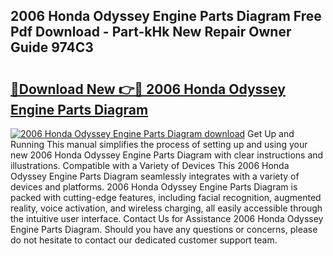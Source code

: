 ## 2006 Honda Odyssey Engine Parts Diagram Free Pdf Download - Part-kHk New Repair Owner Guide 974C3

# <h2><a href="http://dfqn39.blite.top/?on=2006+Honda+Odyssey+Engine+Parts+Diagram">🔗Download New 👉🔴 2006 Honda Odyssey Engine Parts Diagram</a></h2>

[![2006 Honda Odyssey Engine Parts Diagram download](https://i.imgur.com/lujVjoI.png)](http://dfqn39.blite.top/?on=2006+Honda+Odyssey+Engine+Parts+Diagram)
Get Up and Running This manual simplifies the process of setting up and using your new 2006 Honda Odyssey Engine Parts Diagram with clear instructions and illustrations. Compatible with a Variety of Devices This 2006 Honda Odyssey Engine Parts Diagram seamlessly integrates with a variety of devices and platforms. 2006 Honda Odyssey Engine Parts Diagram is packed with cutting-edge features, including facial recognition, augmented reality, voice activation, and wireless charging, all easily accessible through the intuitive user interface. Contact Us for Assistance 2006 Honda Odyssey Engine Parts Diagram. Should you have any questions or concerns, please do not hesitate to contact our dedicated customer support team.
